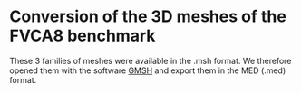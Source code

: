 # Conversion of the 3D meshes of the FVCA8 benchmark 
These 3 families of meshes were available in the .msh format. We therefore opened them with the software [GMSH](http://gmsh.info/doc/texinfo/gmsh.html#MSH-ASCII-file-format) and export them in the MED (.med) format.

